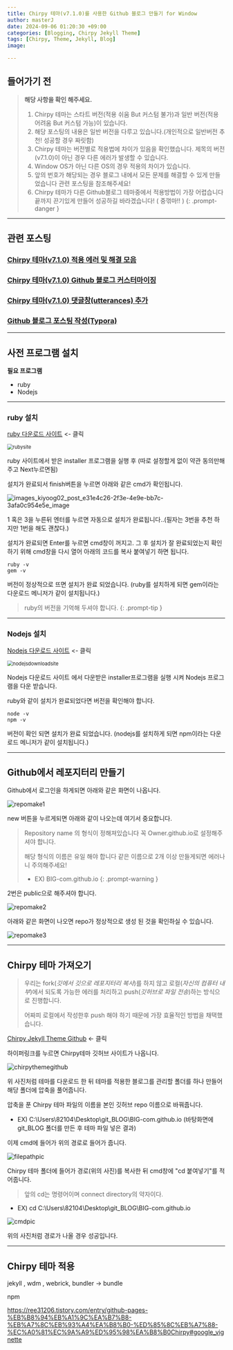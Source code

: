 ```yaml
---
title: Chirpy 테마(v7.1.0)를 사용한 Github 블로그 만들기 for Window
author: masterJ
date: 2024-09-06 01:20:30 +09:00
categories: [Blogging, Chirpy Jekyll Theme]
tags: [Chirpy, Theme, Jekyll, Blog] 
image: 

---
```


## 들어가기 전



> **해당 사항을 확인 해주세요.**
>
> 1. Chirpy 테마는 스타트 버전(적용 쉬움 But 커스텀 불가)과 일반 버전(적용 어려움 But 커스텀 가능)이 있습니다.
> 2. 해당 포스팅의 내용은 일반 버전을 다루고 있습니다.(개인적으로 일반버전 추천! 성공할 경우 짜릿함)
> 3. Chirpy 테마는 버전별로 적용법에 차이가 있음을 확인했습니다. 제목의 버전(v7.1.0)이 아닌 경우 다른 에러가 발생할 수 있습니다.
> 4. Window OS가 아닌 다른 OS의 경우 적용의 차이가 있습니다.
> 5. 앞의 번호가 해당되는 경우 블로그 내에서 모든 문제를 해결할 수 있게 만들었습니다 관련 포스팅을 참조해주세요!
> 6. Chirpy 테마가 다른 Github블로그 테마중에서 적용방법이 가장 어렵습니다 끝까지 끈기있게 만들어 성공하길 바라겠습니다! ( 중꺾마!! )
{: .prompt-danger }



------



## 관련 포스팅



### 	[Chirpy 테마(v7.1.0) 적용 에러 및 해결 모음](https://naver.com)

### 	[Chirpy 테마(v7.1.0) Github 블로그 커스터마이징](https://naver.com)

### [Chirpy 테마(v7.1.0) 댓글창(utterances) 추가](https://naver.com)

### [Github 블로그 포스팅 작성(Typora)](https://naver.com)





------



## 사전 프로그램 설치



**필요 프로그램** 

- ruby
- Nodejs

------

### ruby 설치

[ruby 다운로드 사이트](https://rubyinstaller.org/downloads/) <- 클릭

<img src="https://raw.githubusercontent.com/BIG-com/blog_image_repo/main/img/rubysite.PNG" alt="rubysite" style="zoom:80%;" />

ruby 사이트에서 받은 installer 프로그램을 실행 후 (따로 설정할게 없이 약관 동의만해주고 Next누르면됨)

설치가 완료되서 finish버튼을 누르면 아래와 같은 cmd가 확인됩니다.

![images_kiyoog02_post_e31e4c26-2f3e-4e9e-bb7c-3afa0c954e5e_image](https://raw.githubusercontent.com/BIG-com/blog_image_repo/main/img/images_kiyoog02_post_e31e4c26-2f3e-4e9e-bb7c-3afa0c954e5e_image.png)

1 혹은 3을 누른뒤 엔터를 누르면 자동으로 설치가 완료됩니다..(필자는 3번을 추천 하지만 1번을 해도 괜찮다.)

설치가 완료되면 Enter를 누르면 cmd창이 꺼지고. 그 후 설치가 잘 완료되었는지 확인하기 위해 cmd창을 다시 열어 아래의 코드를 복사 붙여넣기 하면 됩니다.

```
ruby -v
gem -v
```

버전이 정상적으로 뜨면 설치가 완료 되었습니다. (ruby를 설치하게 되면 gem이라는 다운로드 메니저가 같이 설치됩니다.)

> ruby의 버전을 기억해 두셔야 합니다.
{: .prompt-tip }

------

### Nodejs 설치

[Nodejs 다운로드 사이트](https://nodejs.org/en?gad_source=1) <- 클릭

<img src="https://raw.githubusercontent.com/BIG-com/blog_image_repo/main/img/nodejsdownloadsite.PNG" alt="nodejsdownloadsite" style="zoom: 80%;" />

Nodejs 다운로드 사이트 에서 다운받은 installer프로그램을 실행 시켜 Nodejs 프로그램을 다운 받습니다.

ruby와 같이 설치가 완료되었다면 버전을 확인해야 합니다.

```
node -v
npm -v
```

버전이 확인 되면 설치가 완료 되었습니다. (nodejs를 설치하게 되면 npm이라는 다운로드 메니저가 같이 설치됩니다.)

------

## Github에서 레포지터리 만들기

Github에서 로그인을 하게되면 아래와 같은 화면이 나옵니다.

![repomake1](https://raw.githubusercontent.com/BIG-com/blog_image_repo/main/img/repomake1.PNG)

new 버튼을 누르게되면 아래와 같이 나오는데 여기서 중요합니다.

> Repository name 의 형식이 정해져있습니다 꼭 Owner.github.io로 설정해주셔야 합니다.
>
> 해당 형식의 이름은 유일 해야 합니다 같은 이름으로 2개 이상 만들게되면 에러나니 주의해주세요! 
>
> - EX)  BIG-com.github.io
{: .prompt-warning }

2번은 public으로 해주셔야 합니다. 

 ![repomake2](https://raw.githubusercontent.com/BIG-com/blog_image_repo/main/img/repomake2.PNG)

아래와 같은 화면이 나오면 repo가 정상적으로 생성 된 것을 확인하실 수 있습니다.

![repomake3](https://raw.githubusercontent.com/BIG-com/blog_image_repo/main/img/repomake3.PNG)

------

## Chirpy 테마 가져오기

> 우리는 fork(*깃에서 깃으로 레포지터리 복사*)를 하지 않고 로컬(*자신의 컴퓨터 내부*)에서 되도록 가능한 에러를 처리하고 push(*깃허브로 파일 전송*)하는 방식으로 진행합니다.
>
> 어짜피 로컬에서 작성한후 push 해야 하기 때문에 가장 효율적인 방법을 채택했습니다.

[Chirpy Jekyll Theme Github](https://github.com/cotes2020/jekyll-theme-chirpy/fork) <- 클릭

하이퍼링크를 누르면 Chirpy테마 깃허브 사이트가 나옵니다.

![chirpythemegithub](https://raw.githubusercontent.com/BIG-com/blog_image_repo/main/img/chirpythemegithub.PNG)

위 사진처럼 테마를 다운로드 한 뒤 테마를 적용한 블로그를 관리할 폴더를 하나 만들어 해당 폴더에 압축을 풀어줍니다.

압축을 푼 Chirpy 테마 파일의 이름을 본인 깃허브 repo 이름으로 바꿔줍니다.

- EX) C:\Users\82104\Desktop\git_BLOG\BIG-com.github.io    (바탕화면에 git_BLOG 폴더를 만든 후 테마 파일 넣은 결과)

이제 cmd에 들어가 위의 경로로 들어가 줍니다.

![filepathpic](https://raw.githubusercontent.com/BIG-com/blog_image_repo/main/img/filepathpic.PNG)

Chirpy 테마 폴더에 들어가 경로(위의 사진)를 복사한 뒤 cmd창에 "cd 붙여넣기"를 적어줍니다.

> 앞의 cd는 명령어이며 connect directory의 약자이다.

-  EX) cd C:\Users\82104\Desktop\git_BLOG\BIG-com.github.io

![cmdpic](https://raw.githubusercontent.com/BIG-com/blog_image_repo/main/img/cmdpic.PNG)

위의 사진처럼 경로가 나올 경우 성공입니다.

 

------

## Chirpy 테마 적용

jekyll , wdm , webrick, bundler -> bundle

npm

https://ree31206.tistory.com/entry/github-pages-%EB%B8%94%EB%A1%9C%EA%B7%B8-%EB%A7%8C%EB%93%A4%EA%B8%B0-%ED%85%8C%EB%A7%88-%EC%A0%81%EC%9A%A9%ED%95%98%EA%B8%B0Chirpy#google_vignette
































